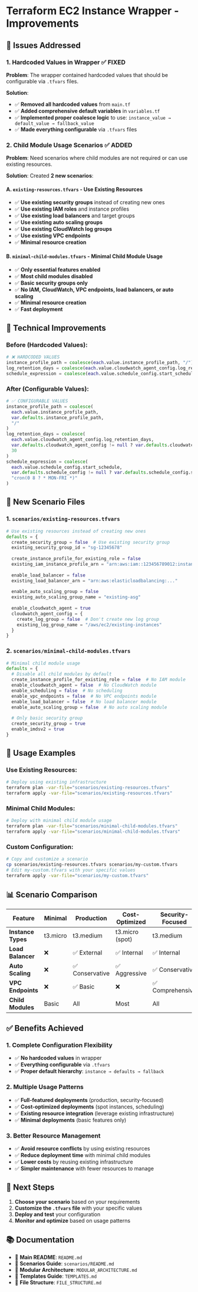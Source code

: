 # Terraform EC2 Instance Wrapper - Improvements

## 🎯 **Issues Addressed**

### 1. **Hardcoded Values in Wrapper** ✅ FIXED
**Problem**: The wrapper contained hardcoded values that should be configurable via `.tfvars` files.

**Solution**: 
- ✅ **Removed all hardcoded values** from `main.tf`
- ✅ **Added comprehensive default variables** in `variables.tf`
- ✅ **Implemented proper coalesce logic** to use: `instance_value → default_value → fallback_value`
- ✅ **Made everything configurable** via `.tfvars` files

### 2. **Child Module Usage Scenarios** ✅ ADDED
**Problem**: Need scenarios where child modules are not required or can use existing resources.

**Solution**: Created **2 new scenarios**:

#### **A. `existing-resources.tfvars`** - Use Existing Resources
- ✅ **Use existing security groups** instead of creating new ones
- ✅ **Use existing IAM roles** and instance profiles
- ✅ **Use existing load balancers** and target groups
- ✅ **Use existing auto scaling groups**
- ✅ **Use existing CloudWatch log groups**
- ✅ **Use existing VPC endpoints**
- ✅ **Minimal resource creation**

#### **B. `minimal-child-modules.tfvars`** - Minimal Child Module Usage
- ✅ **Only essential features enabled**
- ✅ **Most child modules disabled**
- ✅ **Basic security groups only**
- ✅ **No IAM, CloudWatch, VPC endpoints, load balancers, or auto scaling**
- ✅ **Minimal resource creation**
- ✅ **Fast deployment**

## 🔧 **Technical Improvements**

### **Before (Hardcoded Values)**:
```terraform
# ❌ HARDCODED VALUES
instance_profile_path = coalesce(each.value.instance_profile_path, "/")
log_retention_days = coalesce(each.value.cloudwatch_agent_config.log_retention_days, 30)
schedule_expression = coalesce(each.value.schedule_config.start_schedule, "cron(0 8 ? * MON-FRI *)")
```

### **After (Configurable Values)**:
```terraform
# ✅ CONFIGURABLE VALUES
instance_profile_path = coalesce(
  each.value.instance_profile_path,
  var.defaults.instance_profile_path,
  "/"
)
log_retention_days = coalesce(
  each.value.cloudwatch_agent_config.log_retention_days,
  var.defaults.cloudwatch_agent_config != null ? var.defaults.cloudwatch_agent_config.log_retention_days : null,
  30
)
schedule_expression = coalesce(
  each.value.schedule_config.start_schedule,
  var.defaults.schedule_config != null ? var.defaults.schedule_config.start_schedule : null,
  "cron(0 8 ? * MON-FRI *)"
)
```

## 📁 **New Scenario Files**

### **1. `scenarios/existing-resources.tfvars`**
```terraform
# Use existing resources instead of creating new ones
defaults = {
  create_security_group = false  # Use existing security group
  existing_security_group_id = "sg-12345678"
  
  create_instance_profile_for_existing_role = false
  existing_iam_instance_profile_arn = "arn:aws:iam::123456789012:instance-profile/existing-role"
  
  enable_load_balancer = false
  existing_load_balancer_arn = "arn:aws:elasticloadbalancing:..."
  
  enable_auto_scaling_group = false
  existing_auto_scaling_group_name = "existing-asg"
  
  enable_cloudwatch_agent = true
  cloudwatch_agent_config = {
    create_log_group = false  # Don't create new log group
    existing_log_group_name = "/aws/ec2/existing-instances"
  }
}
```

### **2. `scenarios/minimal-child-modules.tfvars`**
```terraform
# Minimal child module usage
defaults = {
  # Disable all child modules by default
  create_instance_profile_for_existing_role = false  # No IAM module
  enable_cloudwatch_agent = false  # No CloudWatch module
  enable_scheduling = false  # No scheduling
  enable_vpc_endpoints = false  # No VPC endpoints module
  enable_load_balancer = false  # No load balancer module
  enable_auto_scaling_group = false  # No auto scaling module
  
  # Only basic security group
  create_security_group = true
  enable_imdsv2 = true
}
```

## 🎯 **Usage Examples**

### **Use Existing Resources**:
```bash
# Deploy using existing infrastructure
terraform plan -var-file="scenarios/existing-resources.tfvars"
terraform apply -var-file="scenarios/existing-resources.tfvars"
```

### **Minimal Child Modules**:
```bash
# Deploy with minimal child module usage
terraform plan -var-file="scenarios/minimal-child-modules.tfvars"
terraform apply -var-file="scenarios/minimal-child-modules.tfvars"
```

### **Custom Configuration**:
```bash
# Copy and customize a scenario
cp scenarios/existing-resources.tfvars scenarios/my-custom.tfvars
# Edit my-custom.tfvars with your specific values
terraform apply -var-file="scenarios/my-custom.tfvars"
```

## 📊 **Scenario Comparison**

| Feature | Minimal | Production | Cost-Optimized | Security-Focused | **Existing Resources** | **Minimal Modules** |
|---------|---------|------------|----------------|------------------|-------------------|------------------|
| **Instance Types** | t3.micro | t3.medium | t3.micro (spot) | t3.medium | t3.medium | t3.micro |
| **Load Balancer** | ❌ | ✅ External | ✅ Internal | ✅ Internal | ❌ (Use Existing) | ❌ |
| **Auto Scaling** | ❌ | ✅ Conservative | ✅ Aggressive | ✅ Conservative | ❌ (Use Existing) | ❌ |
| **VPC Endpoints** | ❌ | ✅ Basic | ❌ | ✅ Comprehensive | ❌ (Use Existing) | ❌ |
| **Child Modules** | Basic | All | Most | All | **Minimal** | **Minimal** |

## ✅ **Benefits Achieved**

### **1. Complete Configuration Flexibility**
- ✅ **No hardcoded values** in wrapper
- ✅ **Everything configurable** via `.tfvars`
- ✅ **Proper default hierarchy**: `instance → defaults → fallback`

### **2. Multiple Usage Patterns**
- ✅ **Full-featured deployments** (production, security-focused)
- ✅ **Cost-optimized deployments** (spot instances, scheduling)
- ✅ **Existing resource integration** (leverage existing infrastructure)
- ✅ **Minimal deployments** (basic features only)

### **3. Better Resource Management**
- ✅ **Avoid resource conflicts** by using existing resources
- ✅ **Reduce deployment time** with minimal child modules
- ✅ **Lower costs** by reusing existing infrastructure
- ✅ **Simpler maintenance** with fewer resources to manage

## 🚀 **Next Steps**

1. **Choose your scenario** based on your requirements
2. **Customize the `.tfvars` file** with your specific values
3. **Deploy and test** your configuration
4. **Monitor and optimize** based on usage patterns

## 📚 **Documentation**

- 📖 **Main README**: `README.md`
- 📖 **Scenarios Guide**: `scenarios/README.md`
- 📖 **Modular Architecture**: `MODULAR_ARCHITECTURE.md`
- 📖 **Templates Guide**: `TEMPLATES.md`
- 📖 **File Structure**: `FILE_STRUCTURE.md`
